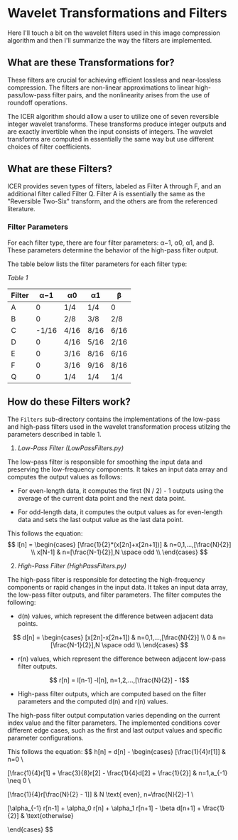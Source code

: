 # Wavelet Transformations and Filters

Here I'll touch a bit on the wavelet filters used in this image compression algorithm and then I'll summarize the way the filters are implemented.

## What are these Transformations for?

These filters are crucial for achieving efficient lossless and near-lossless compression. The filters are non-linear approximations to linear high-pass/low-pass filter pairs, and the nonlinearity arises from the use of roundoff operations.

The ICER algorithm should allow a user to utilize one of seven reversible integer wavelet transforms. These transforms produce integer outputs and are exactly invertible when the input consists of integers. The wavelet transforms are computed in essentially the same way but use different choices of filter coefficients.

## What are these Filters?
ICER provides seven types of filters, labeled as Filter A through F, and an additional filter called Filter Q. Filter A is essentially the same as the "Reversible Two-Six" transform, and the others are from the referenced literature.

### Filter Parameters
For each filter type, there are four filter parameters: α−1, α0, α1, and β. These parameters determine the behavior of the high-pass filter output.

The table below lists the filter parameters for each filter type:

_Table 1_

| Filter | α−1   | α0   | α1   | β    |
| ------ | ----- | ---- | ---- | ---- |
| A      | 0     | 1/4  | 1/4  | 0    |
| B      | 0     | 2/8  | 3/8  | 2/8  |
| C      | -1/16 | 4/16 | 8/16 | 6/16 |
| D      | 0     | 4/16 | 5/16 | 2/16 |
| E      | 0     | 3/16 | 8/16 | 6/16 |
| F      | 0     | 3/16 | 9/16 | 8/16 |
| Q      | 0     | 1/4  | 1/4  | 1/4  |

## How do these Filters work?
The `Filters` sub-directory contains the implementations of the low-pass and high-pass filters used in the wavelet transformation process utilzing the parameters described in table 1.

1. _Low-Pass Filter (LowPassFilters.py)_

The low-pass filter is responsible for smoothing the input data and preserving the low-frequency components. It takes an input data array and computes the output values as follows:

- For even-length data, it computes the first (N / 2) - 1 outputs using the average of the current data point and the next data point.
   
- For odd-length data, it computes the output values as for even-length data and sets the last output value as the last data point.

This follows the equation:
$$ l[n] = 
\begin{cases}
[\frac{1}{2}*(x[2n]+x[2n+1])] & n=0,1,...,[\frac{N}{2}] \\
x[N-1] & n=[\frac{N-1}{2}],N \space odd \\
\end{cases} $$

2. _High-Pass Filter (HighPassFilters.py)_

The high-pass filter is responsible for detecting the high-frequency components or rapid changes in the input data. It takes an input data array, the low-pass filter outputs, and filter parameters. The filter computes the following:

- d(n) values, which represent the difference between adjacent data points.

$$ d[n] = 
\begin{cases}
[x[2n]-x[2n+1]) & n=0,1,...,[\frac{N}{2}] \\
0 & n=[\frac{N-1}{2}],N \space odd \\
\end{cases} $$

- r(n) values, which represent the difference between adjacent low-pass filter outputs.

$$ r[n] = l[n-1] -l[n], n=1,2,...,[\frac{N}{2}] - 1$$

- High-pass filter outputs, which are computed based on the filter parameters and the computed d(n) and r(n) values.

The high-pass filter output computation varies depending on the current index value and the filter parameters. The implemented conditions cover different edge cases, such as the first and last output values and specific parameter configurations.

This follows the equation:
$$ h[n] = d[n] -
\begin{cases}
[\frac{1}{4}r[1]] & n=0 \\

[\frac{1}{4}r[1] + \frac{3}{8}r[2] - \frac{1}{4}d[2] + \frac{1}{2}] & n=1,a_{-1} \neq 0 \\

[\frac{1}{4}r[\frac{N}{2} - 1]] & N \text{ even}, n=\frac{N}{2}-1 \\

[\alpha_{-1} r[n-1] + \alpha_0 r[n] + \alpha_1 r[n+1] - \beta d[n+1] + \frac{1}{2}] & \text{otherwise}

\end{cases} $$

